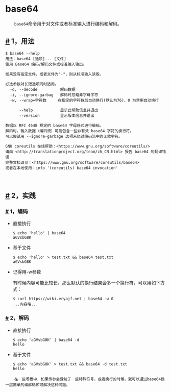 # base64

　　​`base64`​ 命令用于对文件或者标准输入进行编码和解码。

## [#](https://wiki.eryajf.net/pages/5279.html#_1-%E7%94%A8%E6%B3%95) 1，用法

```
$ base64 --help
用法：base64 [选项]... [文件]
使用 Base64 编码/解码文件或标准输入输出。

如果没有指定文件，或者文件为"-"，则从标准输入读取。

必选参数对长短选项同时适用。
  -d, --decode          解码数据
  -i, --ignore-garbag   解码时忽略非字母字符
  -w, --wrap=字符数     在指定的字符数后自动换行(默认为76)，0 为禁用自动换行

      --help            显示此帮助信息并退出
      --version         显示版本信息并退出

数据以 RFC 4648 规定的 base64 字母格式进行编码。
解码时，输入数据（编码流）可能包含一些非有效 base64 字符的换行符。
可以尝试用 --ignore-garbage 选项来绕过编码流中的无效字符。

GNU coreutils 在线帮助：<https://www.gnu.org/software/coreutils/>
请向 <http://translationproject.org/team/zh_CN.html> 报告 base64 的翻译错误
完整文档请见：<https://www.gnu.org/software/coreutils/base64>
或者在本地使用：info '(coreutils) base64 invocation'
```

　　​​

## [#](https://wiki.eryajf.net/pages/5279.html#_2-%E5%AE%9E%E8%B7%B5) 2，实践

### [#](https://wiki.eryajf.net/pages/5279.html#_1-%E7%BC%96%E7%A0%81) 1，编码

* 直接执行

  ```
  $ echo 'hello' | base64
  aGVsbG8K
  ```
* 基于文件

  ```
  $ echo 'hello' > test.txt && base64 test.txt
  aGVsbG8K
  ```
* 记得用-w参数

  有时候内容可能比较长，那么默认的换行结果会多一个换行符，可以用如下方式：

  ```
  $ curl https://wiki.eryajf.net | base64 -w 0
  ...内容略...
  ```

### [#](https://wiki.eryajf.net/pages/5279.html#_2-%E8%A7%A3%E7%A0%81) 2，解码

* 直接执行

  ```
  $ echo 'aGVsbG8K' | base64 -d
  hello
  ```
* 基于文件

  ```
  $ echo 'aGVsbG8K' > test.txt && base64 -d test.txt
  hello
  ```

　　​`在一些场景中，如果传参会受制于一些特殊符号，或者换行的时候，就可以通过base64做一层简单的编解码即可解决这种问题。`​

　　‍
